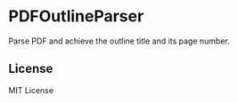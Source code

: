 # PDFOutlineParser

Parse PDF and achieve the outline title and its page number.

## License

MIT License